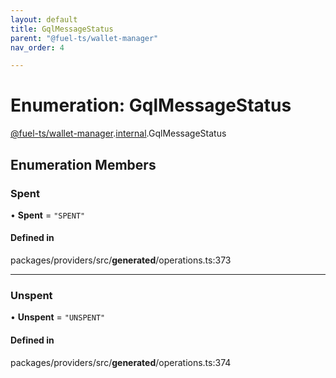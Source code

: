 ```yaml
---
layout: default
title: GqlMessageStatus
parent: "@fuel-ts/wallet-manager"
nav_order: 4

---
```


# Enumeration: GqlMessageStatus

[@fuel-ts/wallet-manager](../index.md).[internal](../namespaces/internal.md).GqlMessageStatus

## Enumeration Members

### Spent

• **Spent** = ``"SPENT"``

#### Defined in

packages/providers/src/__generated__/operations.ts:373

___

### Unspent

• **Unspent** = ``"UNSPENT"``

#### Defined in

packages/providers/src/__generated__/operations.ts:374
